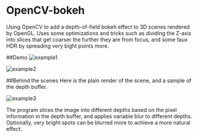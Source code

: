 # OpenCV-bokeh
Using OpenCV to add a depth-of-field bokeh effect to 3D scenes rendered by OpenGL. Uses some optimizations and tricks such as dividing the Z-axis into slices that get coarser the further they are from focus, and some faux HDR by spreading very bight points more.

##Demo
![example1](https://i.imgur.com/vZSiCRD.png)

![example2](https://i.imgur.com/vK0xHGI.png)

##Behind the scenes
Here is the plain render of the scene, and a sample of the depth buffer.

![example3](https://i.imgur.com/LXU2FtW.png)

The program slices the image into different depths based on the pixel information in the depth buffer, and applies variable blur to different depths. Optionally, very bright spots can be blurred more to achieve a more natural effect.
